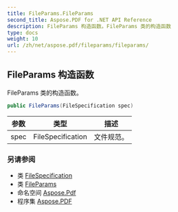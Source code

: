 ```yaml
---
title: FileParams.FileParams
second_title: Aspose.PDF for .NET API Reference
description: FileParams 构造函数。FileParams 类的构造函数
type: docs
weight: 10
url: /zh/net/aspose.pdf/fileparams/fileparams/
---
```

## FileParams 构造函数

FileParams 类的构造函数。

```csharp
public FileParams(FileSpecification spec)
```

| 参数 | 类型 | 描述 |
| --- | --- | --- |
| spec | FileSpecification | 文件规范。 |

### 另请参阅

* 类 [FileSpecification](../../filespecification/)
* 类 [FileParams](../)
* 命名空间 [Aspose.Pdf](../../../aspose.pdf/)
* 程序集 [Aspose.PDF](../../../)